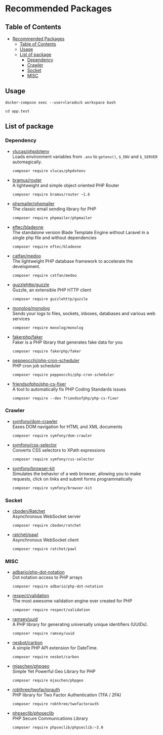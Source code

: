 # Recommended Packages

## Table of Contents

- [Recommended Packages](#recommended-packages)
  - [Table of Contents](#table-of-contents)
  - [Usage](#usage)
  - [List of package](#list-of-package)
    - [Dependency](#dependency)
    - [Crawler](#crawler)
    - [Socket](#socket)
    - [MISC](#misc)

## Usage

```shell
docker-compose exec --user=laradock workspace bash
```

```shell
cd app.test
```

## List of package

### Dependency

- [vlucas/phpdotenv](https://github.com/vlucas/phpdotenv)  
  Loads environment variables from `.env` to `getenv()`, `$_ENV` and `$_SERVER` automagically.

  ```shell
  composer require vlucas/phpdotenv
  ```

- [bramus/router](https://github.com/bramus/router)  
  A lightweight and simple object oriented PHP Router

  ```shell
  composer require bramus/router ~1.6
  ```

- [phpmailer/phpmailer](https://github.com/PHPMailer/PHPMailer)  
  The classic email sending library for PHP

  ```shell
  composer require phpmailer/phpmailer
  ```

- [eftec/bladeone](https://github.com/EFTEC/BladeOne)  
  The standalone version Blade Template Engine without Laravel in a single php file and without dependencies

  ```shell
  composer require eftec/bladeone
  ```

- [catfan/medoo](https://github.com/catfan/Medoo)  
  The lightweight PHP database framework to accelerate the development.

  ```shell
  composer require catfan/medoo
  ```

- [guzzlehttp/guzzle](https://github.com/guzzle/guzzle)  
  Guzzle, an extensible PHP HTTP client

  ```shell
  composer require guzzlehttp/guzzle
  ```

- [monolog/monolog](https://github.com/Seldaek/monolog)  
  Sends your logs to files, sockets, inboxes, databases and various web services

  ```shell
  composer require monolog/monolog
  ```

- [fakerphp/faker](https://github.com/FakerPHP/Faker)  
  Faker is a PHP library that generates fake data for you

  ```shell
  composer require fakerphp/faker
  ```

- [peppeocchi/php-cron-scheduler](https://github.com/peppeocchi/php-cron-scheduler)  
  PHP cron job scheduler

  ```shell
  composer require peppeocchi/php-cron-scheduler
  ```

- [friendsofphp/php-cs-fixer](https://github.com/phpseclib/phpseclib)  
  A tool to automatically fix PHP Coding Standards issues

  ```shell
  composer require --dev friendsofphp/php-cs-fixer
  ```

### Crawler

- [symfony/dom-crawler](https://github.com/symfony/dom-crawler)  
  Eases DOM navigation for HTML and XML documents

  ```shell
  composer require symfony/dom-crawler
  ```

- [symfony/css-selector](https://github.com/symfony/css-selector)  
  Converts CSS selectors to XPath expressions

  ```shell
  composer require symfony/css-selector
  ```

- [symfony/browser-kit](https://github.com/symfony/browser-kit)  
  Simulates the behavior of a web browser, allowing you to make requests, click on links and submit forms programmatically

  ```shell
  composer require symfony/browser-kit
  ```

### Socket

- [cboden/Ratchet](https://github.com/ratchetphp/Ratchet)  
  Asynchronous WebSocket server

  ```shell
  composer require cboden/ratchet
  ```

- [ratchet/pawl](https://github.com/ratchetphp/Pawl)  
  Asynchronous WebSocket client

  ```shell
  composer require ratchet/pawl
  ```

### MISC

- [adbario/php-dot-notation](https://github.com/adbario/php-dot-notation)  
  Dot notation access to PHP arrays

  ```shell
  composer require adbario/php-dot-notation
  ```

- [respect/validation](https://github.com/Respect/Validation)  
  The most awesome validation engine ever created for PHP

  ```shell
  composer require respect/validation
  ```

- [ramsey/uuid](https://github.com/ramsey/uuid)  
  A PHP library for generating universally unique identifiers (UUIDs).

  ```shell
  composer require ramsey/uuid
  ```

- [nesbot/carbon](https://github.com/briannesbitt/Carbon)  
  A simple PHP API extension for DateTime.

  ```shell
  composer require nesbot/carbon
  ```

- [mjaschen/phpgeo](https://github.com/mjaschen/phpgeo)  
  Simple Yet Powerful Geo Library for PHP

  ```shell
  composer require mjaschen/phpgeo
  ```

- [robthree/twofactorauth](https://github.com/RobThree/TwoFactorAuth)  
  PHP library for Two Factor Authentication (TFA / 2FA)

  ```shell
  composer require robthree/twofactorauth
  ```

- [phpseclib/phpseclib](https://github.com/phpseclib/phpseclib)  
  PHP Secure Communications Library

  ```shell
  composer require phpseclib/phpseclib:~3.0
  ```
